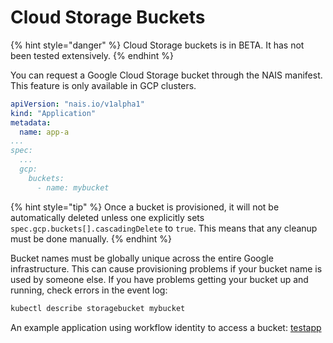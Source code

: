 # Cloud Storage Buckets

{% hint style="danger" %}
Cloud Storage buckets is in BETA. It has not been tested extensively.
{% endhint %}

You can request a Google Cloud Storage bucket through the NAIS manifest. This feature is only available in GCP clusters.


``` yaml
apiVersion: "nais.io/v1alpha1"
kind: "Application"
metadata:
  name: app-a
...
spec:
  ...
  gcp:
    buckets:
      - name: mybucket
```

{% hint style="tip" %}
Once a bucket is provisioned, it will not be automatically deleted unless one explicitly sets `spec.gcp.buckets[].cascadingDelete` to `true`. This means that any cleanup must be done manually.
{% endhint %}

Bucket names must be globally unique across the entire Google infrastructure.
This can cause provisioning problems if your bucket name is used by someone else. If
you have problems getting your bucket up and running, check errors in the event log:

```bash
kubectl describe storagebucket mybucket
```

An example application using workflow identity to access a bucket: [testapp](https://github.com/nais/testapp/blob/master/pkg/bucket/bucket.go)
